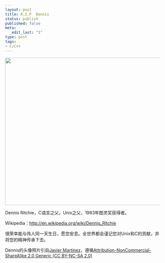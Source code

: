 ```yaml
---
layout: post
title: R.I.P  Dennis
status: publish
published: false
meta:
  _edit_last: "1"
type: post
tags:
- C/C++
---
```

<a href="http://rebornix.com/wp-content/uploads/rebornix.com/2011/10/hewrotec.jpg"><img class="size-full wp-image-114 alignnone" title="hewrotec" src="http://rebornix.com/wp-content/uploads/rebornix.com/2011/10/hewrotec.jpg" alt="" width="640" height="480" /><!--more--></a>


Dennis Ritchie，C语言之父，Unix之父，1983年图灵奖获得者。


Wikipedia：<a href="http://en.wikipedia.org/wiki/Dennis_Ritchie">http://en.wikipedia.org/wiki/Dennis_Ritchie</a>


很荣幸能与伟人同一天生日，愿您安息。全世界都会谨记您对Unix和C的贡献，并将您的精神传承下去。


Dennis的头像照片引自[Javier Martínez](http://www.flickr.com/photos/hyoga/880768939)，遵循[Attribution-NonCommercial-ShareAlike 2.0 Generic (CC BY-NC-SA 2.0)](http://creativecommons.org/licenses/by-nc-sa/2.0/)


